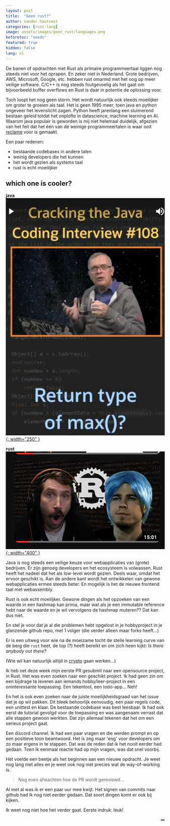 ```yaml
---
layout: post
title:  "Geen rust?"
author: sander.hautvast
categories: [rust-lang]
image: assets/images/geen_rust/languages.png
beforetoc: "seeds"
featured: true
hidden: false
lang: nl
---
```

De banen of opdrachten met Rust als primaire programmeertaal liggen nog steeds niet voor het oprapen. En zeker niet in Nederland. Grote bedrijven, AWS, Microsoft, Google, etc. hebben rust omarmd met het oog op meer veilige software. C/C++ is nog steeds foutgevoelig als het gaat om bijvoorbeeld buffer overflows en Rust is daar in potentie de oplossing voor. 

Toch loopt het nog geen storm. Het wordt natuurlijk ook steeds moeilijker om groter te groeien als taal. Het is geen 1995 meer, toen java en python ongeveer het levenslicht zagen. Python heeft jarenlang een sluimerend bestaan geleid totdat het onplofte in datascience, machine learning en AI. Waarom java populair is geworden is mij niet helemaal duidelijk, afgezien van het feit dat het één van de weinige programmeertalen is waar ooit [reclame](https://www.youtube.com/watch?v=SRLU1bJSLVg) voor is gemaakt.

Een paar redenen:
* bestaande codebases in andere talen
* weinig developers die het kunnen
* het wordt gezien als systems taal
* rust is echt moeilijker

## which one is cooler?

**java** <a href = "https://www.youtube.com/shorts/RO4hXJ_75Aw">![java](/assets/images/geen_rust/java.png){: width="250" }</a>

**rust** <a href="https://www.youtube.com/watch?v=co3ewqQlX-8&t=20s">![rust](/assets/images/geen_rust/rust.png){: width="400" }
</a>

Java is nog steeds een veilige keuze voor webapplicaties van (grote) bedrijven. Er zijn genoeg developers en het ecosysteem is volwassen. Rust heeft het nadeel dat het als low-level wordt gezien. Deels waar, omdat het ervoor geschikt is. Aan de andere kant wordt het ontwikkelen van gewone webapplicaties ermee steeds beter. En mogelijk is het de nieuwe frontend taal met webassembly. 

Rust is ook echt moeilijker. Gewone dingen als het opzoeken van een waarde in een hashmap kan prima, maar wat als je een immutable reference hebt naar de waarde en je wil vervolgens de hashmap muteren?? Dat kan dus niet. 

En stel je voor dat je al die problemen hebt opgelost in je hobbyproject in je glanzende github repo, met 1 volger (die verder alleen maar forks heeft...)

Er is een uitweg voor wie na de moeizame tocht de steile learning curve van de berg die `rust` heet, de top (?) heeft bereikt en om zich heen kijkt: _Is there anybody out there?_

(Wie wil kan natuurlijk altijd in [crypto](https://web3.career/web3-jobs-amsterdam+rust) gaan werken...)

Ik heb net deze week mijn eerste PR gesubmit naar een opensource project, in Rust. Het was even zoeken naar een geschikt project. Ik had geen zin om een bijdrage te leveren aan iemands hobby/leer-project in een oninteressante toepassing. Een tekentool, een todo-app... Neh!

En het is ook even zoeken naar de juiste moeilijkheidsgraad van het issue dat je op wil pakken. Dit bleek behoorlijk eenvoudig, een paar regels code, een unittest en klaar. De bestaande codebase was best leesbaar. Ik had ook eerst de tutorial gevolgd voor de toepassing en was aangenaam verrast dat alle stappen gewoon werkten. Dat zijn allemaal tekenen dat het om een serieus project gaat.

Een discord channel. Ik had een paar vragen en die werden prompt en op een positieve toon beantwoord. Het is zeg maar 'eng' voor developers om zo maar ergens in te stappen. Dat was de reden dat ik het nooit eerder had gedaan. Toen ik eenmaal reactie had op mijn vragen, was dat snel voorbij.

Het voelde een beetje als het beginnen aan een nieuwe opdracht. Je weet nog lang niet alles en je weet ook nog niet precies wat de way-of-working is. 

>Nog even afwachten hoe de PR wordt gereviewd...

Al met al was ik er een paar uur mee kwijt. Het signen van commits naar github had ik nog niet eerder gedaan. Dat soort dingen komt er ook bij kijken.

Ik weet nog niet hoe het verder gaat. Eerste indruk: leuk!

<div style="text-align: right">∞</div>